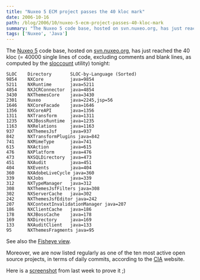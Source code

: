 ```yaml
---
title: "Nuxeo 5 ECM project passes the 40 kloc mark"
date: 2006-10-16
path: /blog/2006/10/nuxeo-5-ecm-project-passes-40-kloc-mark
summary: "The Nuxeo 5 code base, hosted on svn.nuxeo.org, has just reached the 40 kloc (= 40000 single lines of code, excluding comments and blank lines, as computed by the sloccount utility) tonight: SLOC Directory SLOC-by-Language (Sorted) 9854 NXCore java=9854 5211 NXRuntime java=5211 4854 NXJCRConnector java=4854 3430 NXThemesCore java=3430 2301 Nuxeo java=2245,jsp=56 1646 NXCoreFacade java=1646 1356 NXCoreAPI java=1356 1311 NXTransform java=1311 1235 NXJBossRuntime java=1235 1163 NXRelations java=1163 937 NXThemesJsf java=937 842 NXTransformPlugins java=842 741 NXMimeType java=741 615 NXAction java=615 476 NXPlatform java=476 473 NXSQLDirectory java=473 451 NXAudit java=451 404 NXEvents java=404 360 NXAdobeLiveCycle java=360 339 NXJobs java=339 312 NXTypeManager java=312 308 NXThemesJsfFilters java=308 302 NXServerCache java=302 242 NXThemesJsfEditor java=242 207 NXContextInvalidationManager java=207 186 NXClientCache java=186 178 NXJBossCache java=178 169 NXDirectory java=169 133 NXAuditClient java=133 95 NXThemesFragments java=95 See also the Fisheye view."
tags: ['Nuxeo', 'Java']
---
```


<p>The <a href="http://www.nuxeo.org/">Nuxeo 5</a> code base, hosted on <a href="http://svn.nuxeo.org/trac/nuxeo">svn.nuxeo.org</a>, has just reached the 40 kloc (= 40000 single lines of code, excluding comments and blank lines, as computed by the <a href="http://www.dwheeler.com/sloccount/">sloccount</a> utility) tonight:</p><pre><code>SLOC    Directory       SLOC-by-Language (Sorted)
9854    NXCore          java=9854
5211    NXRuntime       java=5211
4854    NXJCRConnector  java=4854
3430    NXThemesCore    java=3430
2301    Nuxeo           java=2245,jsp=56
1646    NXCoreFacade    java=1646
1356    NXCoreAPI       java=1356
1311    NXTransform     java=1311
1235    NXJBossRuntime  java=1235
1163    NXRelations     java=1163
937     NXThemesJsf     java=937
842     NXTransformPlugins java=842
741     NXMimeType      java=741
615     NXAction        java=615
476     NXPlatform      java=476
473     NXSQLDirectory  java=473
451     NXAudit         java=451
404     NXEvents        java=404
360     NXAdobeLiveCycle java=360
339     NXJobs          java=339
312     NXTypeManager   java=312
308     NXThemesJsfFilters java=308
302     NXServerCache   java=302
242     NXThemesJsfEditor java=242
207     NXContextInvalidationManager java=207
186     NXClientCache   java=186
178     NXJBossCache    java=178
169     NXDirectory     java=169
133     NXAuditClient   java=133
95      NXThemesFragments java=95
</code></pre><p>See also the <a href="http://fisheye.nuxeo.org/browse/~br=trunk/nuxeo">Fisheye view</a>.</p><p>Moreover, we are now listed regularly as one of the ten most active open source projects, in terms of daily commits, according to the <a href="http://cia.navi.cx/">CIA</a> website.</p><p>Here is a <a href="http://blogs.nuxeo.com/sections/blogs/fermigier/2006_10_16_nuxeo-5-ecm-projects-passes-40-kloc-mark/downloadFile/photo_f0/cia-20061013.png">screenshot</a> from last week to prove it ;)</p> 

